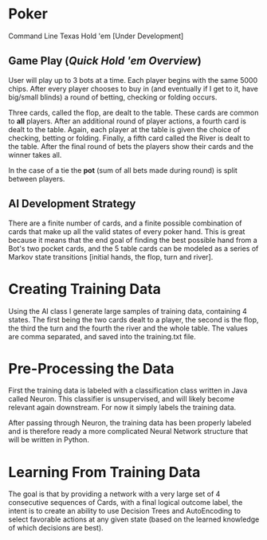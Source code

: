 # Poker
Command Line Texas Hold 'em  [Under Development]

## Game Play (*Quick Hold 'em Overview*)
User will play up to 3 bots at a time. Each player begins with the same 5000
chips. After every player chooses to buy in (and eventually if I get to it,
have big/small blinds) a round of betting, checking or folding occurs. 

Three cards, called the flop, are dealt to the table. These cards are common
to **all** players. After an additional round of player actions, a fourth 
card is dealt to the table. Again, each player at the table is given the choice
of checking, betting or folding. Finally, a fifth card called the River is 
dealt to the table. After the final round of bets the players show their cards
and the winner takes all. 

In the case of a tie the **pot** (sum of all bets made during round) is split
between players. 


## AI Development Strategy 
There are a finite number of cards, and a finite possible combination of cards
that make up all the valid states of every poker hand. This is great because
it means that the end goal of finding the best possible hand from a Bot's two
pocket cards, and the 5 table cards can be modeled as a series of Markov state
transitions [initial hands, the flop, turn and river].  

# Creating Training Data 
Using the AI class I generate large samples of training data, containing 4 states.
The first being the two cards dealt to a player, the second is the flop, the third 
the turn and the fourth the river and the whole table. The values are comma separated,
and saved into the training.txt file. 

# Pre-Processing the Data
First the training data is labeled with a classification class written in Java 
called Neuron. This classifier is unsupervised, and will likely become relevant
again downstream. For now it simply labels the training data. 

After passing through Neuron, the training data has been properly labeled and is
therefore ready a more complicated Neural Network structure that will be written 
in Python.

# Learning From Training Data
The goal is that by providing a network with a very large set of 4 consecutive 
sequences of Cards, with a final logical outcome label, the intent is to create
an ability to use Decision Trees and AutoEncoding to select favorable actions 
at any given state (based on the learned knowledge of which decisions are best). 

